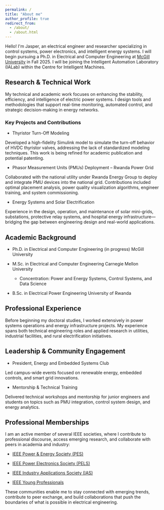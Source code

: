 ```yaml
---
permalink: /
title: "About me"
author_profile: true
redirect_from: 
  - /about/
  - /about.html
---
```


Hello! I'm Jasper, an electrical engineer and researcher specializing in control systems, power electronics, and intelligent energy systems. I will begin pursuing a Ph.D. in Electrical and Computer Engineering at [McGill University](https://www.mcgill.ca/) in Fall 2025. I will be joining the Intelligent Automation Laboratory (IALab) within the Centre for Intelligent Machines.

<!-- My research explores the convergence of control theory, renewable energy systems, and data-driven modeling, with a focus on developing resilient and intelligent solutions for modern electric power infrastructure. I am particularly interested in real-time system monitoring, dynamic control strategies, and sustainable energy integration for both developing and industrialized regions.-->

## Research & Technical Work
My technical and academic work focuses on enhancing the stability, efficiency, and intelligence of electric power systems. I design tools and methodologies that support real-time monitoring, automated control, and strategic decision-making in energy networks.

### Key Projects and Contributions

- Thyristor Turn-Off Modeling
  
Developed a high-fidelity Simulink model to simulate the turn-off behavior of HVDC thyristor valves, addressing the lack of standardized modeling techniques. This work is being refined for academic publication and potential patenting.

- Phasor Measurement Units (PMUs) Deployment – Rwanda Power Grid

Collaborated with the national utility under Rwanda Energy Group to deploy and integrate PMU devices into the national grid. Contributions included optimal placement analysis, power quality visualization algorithms, engineer training, and system commissioning.

- Energy Systems and Solar Electrification

Experience in the design, operation, and maintenance of solar mini-grids, substations, protective relay systems, and hospital energy infrastructure—bridging the gap between engineering design and real-world applications.

## Academic Background
- Ph.D. in Electrical and Computer Engineering (in progress)
McGill University

  <!-- - Focus: Control Systems, Power Electronics -->

- M.Sc. in Electrical and Computer Engineering
Carnegie Mellon University

  - Concentration: Power and Energy Systems, Control Systems, and Data Science

- B.Sc. in Electrical Power Engineering
University of Rwanda

## Professional Experience
Before beginning my doctoral studies, I worked extensively in power systems operations and energy infrastructure projects. My experience spans both technical engineering roles and applied research in utilities, industrial facilities, and rural electrification initiatives.

## Leadership & Community Engagement
- President, Energy and Embedded Systems Club

Led campus-wide events focused on renewable energy, embedded controls, and smart grid innovations.

- Mentorship & Technical Training

Delivered technical workshops and mentorship for junior engineers and students on topics such as PMU integration, control system design, and energy analytics.

## Professional Memberships
I am an active member of several IEEE societies, where I contribute to professional discourse, access emerging research, and collaborate with peers in academia and industry:

- [IEEE Power & Energy Society (PES)](https://ieee-pes.org/)

- [IEEE Power Electronics Society (PELS)](https://www.ieee-pels.org/)

- [IEEE Industry Applications Society (IAS)](https://ias.ieee.org/)

- [IEEE Young Professionals](https://yp.ieee.org/)


These communities enable me to stay connected with emerging trends, contribute to peer exchange, and build collaborations that push the boundaries of what is possible in electrical engineering.

